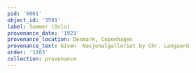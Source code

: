 ```yaml
---
pid: '6061'
object_id: '3591'
label: Summer (Oslo)
provenance_date: '1923'
provenance_location: Denmark, Copenhagen
provenance_text: Given  Nasjonalgalleriet by Chr. Langaard
order: '1203'
collection: provenance
---
```

